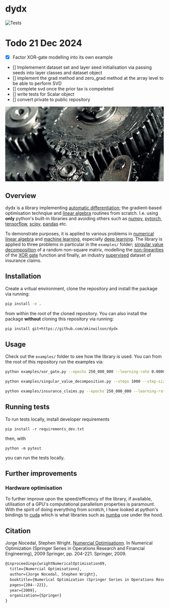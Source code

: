 # dydx
![Tests](https://github.com/akinwilson/dydx/actions/workflows/tests.yml/badge.svg)

# Todo 21 Dec 2024

-   [x] Factor XOR-gate modelling into its own example
-   [] Implemement dataset set and layer seed initialisation via passing seeds into layer classes and dataset object
-   [] implement the grad method and zero_grad method at the array level to be able to perform SVD
-   [] complete svd once the prior tax is compeleted 
-   [] write tests for Scalar object 
-   [] convert private to public repository



![alt text](img/autodydx.jpg "Automatic differentiation")
## Overview
dydx is a library implementing [automatic differentiation](https://en.wikipedia.org/wiki/Automatic_differentiation); the gradient-based optimisation technqiue and [linear algebra](https://en.wikipedia.org/wiki/Linear_algebra) routines from scratch. I.e. using **only** python's built-in libraries and avoiding others such as [numpy](https://numpy.org/), [pytorch](https://pytorch.org/), [tensorflow](https://www.tensorflow.org/), [scipy](https://scipy.org/), [pandas](https://pandas.pydata.org/) etc.

To demonstrate purposes, it is applied to various problems in [numerical linear algebra](https://en.wikipedia.org/wiki/Numerical_linear_algebra) and [machine learning](https://en.wikipedia.org/wiki/Machine_learning), especially [deep learning](https://en.wikipedia.org/wiki/Deep_learning). The library is applied to three problems in particular in the `examples/` folder; [singular value decomposition](https://en.wikipedia.org/wiki/Singular_value_decomposition) of a random non-square matrix, modelling the [non-linearities](https://en.wikipedia.org/wiki/Linear_separability) of the [XOR gate](https://en.wikipedia.org/wiki/XOR_gate) function and finally, an industry [supervised](https://en.wikipedia.org/wiki/Supervised_learning) dataset of insurance claims. 

## Installation

Create a vritual environment, clone the repository and install the package via running: 

```bash
pip install -e .
```
from within the root of the cloned repository. You can also install the package **without** cloning this repository via running:
```bash
pip install git+https://github.com/akinwilson/dydx
```

## Usage
Check out the `examples/` folder to see how the library is used. You can from the root of this repository run the examples via:

```bash
python examples/xor_gate.py --epochs 250_000_000 --learning-rate 0.0000001
```
```bash
python examples/singular_value_decomposition.py --steps 1000 --step-size 0.0000001
```
```bash
python examples/insurance_claims.py --epochs 250_000_000 --learning-rate 0.0000001
```

## Running tests

To run tests locally, install developer requirements

 ```
 pip install -r requirements_dev.txt
 ```
then, with 
```
python -m pytest
```
you can run the tests locally.


## Further improvements
### Hardware optimisation 
To further improve upon the speed/efficency of the library, if available, utilisation of a GPU's computational parallelism properties is paramount. With the spirit of doing everything from *scratch*, I have looked at python's bindings to [cuda](https://github.com/NVIDIA/cuda-python) which is what libraries such as [numba](https://numba.pydata.org/) use under the hood. 


## Citation

Jorge Nocedal, Stephen Wright. [Numercial Optimisationn](https://www.amazon.co.uk/Numerical-Optimization-Operations-Financial-Engineering/dp/1493937111/ref=asc_df_1493937111?mcid=5c9ad06c6e3937ce97423f4c7092ee47&th=1&psc=1&tag=googshopuk-21&linkCode=df0&hvadid=697265600136&hvpos=&hvnetw=g&hvrand=9286832652685731556&hvpone=&hvptwo=&hvqmt=&hvdev=c&hvdvcmdl=&hvlocint=&hvlocphy=9045844&hvtargid=pla-582150399259&psc=1&gad_source=1). In Numerical Optimization (Springer Series in Operations Research and Financial Engineering), 2009 Springer, pp. 204-221. Springer, 2009.
```tex
@inproceedings{wrightNumericalOptimisation09,
  title={Numercial Optimisationn},
  author={Jorge Nocedal, Stephen Wright},
  booktitle={Numerical Optimization (Springer Series in Operations Research and Financial Engineering)},
  pages={204--221},
  year={2009},
  organization={Springer}
}
```
